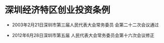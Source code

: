 # 深圳经济特区创业投资条例

- 2003年2月21日深圳市第三届人民代表大会常务委员
  会第二十二次会议通过

- 2012年6月28日深圳市第五届
  人民代表大会常务委员会第十六次会议修正

<!-- INFO END -->
